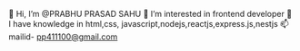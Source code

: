 👋 Hi, I’m @PRABHU PRASAD SAHU
👀 I’m interested in frontend developer
🌱 I have knowledge in html,css, javascript,nodejs,reactjs,express.js,nestjs
📫 mailid- pp411100@gmail.com
